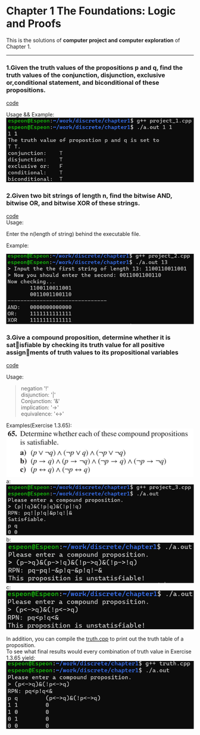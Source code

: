 # Chapter 1 The Foundations: Logic and Proofs  

This is the solutions of **computer project and computer exploration** of Chapter 1.  

---

### 1.Given the truth values of the propositions p and q, find the truth values of the conjunction, disjunction, exclusive or,conditional statement, and biconditional of these propositions.  

[code](./project_1.cpp)  

Usage && Example:  
![](./pic/1.png)  



### 2.Given two bit strings of length n, find the bitwise AND, bitwise OR, and bitwise XOR of these strings.  
[code](./project_2.cpp)  
Usage:   

Enter the n(length of string) behind the executable file.  

Example:  

![](./pic/2.png)


### 3.Give a compound proposition, determine whether it is satisfiable by checking its truth value for all positive assignments of truth values to its propositional variables

[code](./project_3.cpp)  

Usage:  
> negation '!'  
> disjunction: '|'  
> Conjunction: '&'  
> implication: '->'  
> equivalence: '<->'  

Examples(Exercise 1.3.65):  
![](./pic/ex65.jpg)
a:  
![](./pic/3a.png)  
b:  
![](./pic/3b.png)  
c:  
![](./pic/3c.png)  

In addition, you can compile the [truth.cpp](./truth.cpp) to print out the truth table of a proposition.  
To see what final results would every combination of truth value in Exercise 1.3.65 yield:  
![](./pic/truth.png)  

